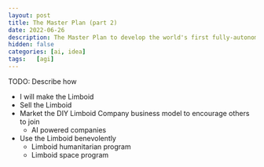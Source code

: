 ```yaml
---
layout: post
title: The Master Plan (part 2)
date: 2022-06-26
description: The Master Plan to develop the world's first fully-autonomous affordable humanoid robot with general purpose artificial intelligence. 
hidden: false
categories: [ai, idea]
tags:   [agi]
---
```


TODO: Describe how
- I will make the Limboid
- Sell the Limboid
- Market the DIY Limboid Company business model to encourage others to join
  - AI powered companies
- Use the Limboid benevolently
  - Limboid humanitarian program
  - Limboid space program